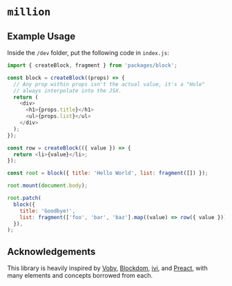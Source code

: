 # `million`

## Example Usage

Inside the `/dev` folder, put the following code in `index.js`:

```js
import { createBlock, fragment } from 'packages/block';

const block = createBlock((props) => {
  // Any prop within props isn't the actual value, it's a "Hole"
  // always interpolate into the JSX.
  return (
    <div>
      <h1>{props.title}</h1>
      <ul>{props.list}</ul>
    </div>
  );
});

const row = createBlock(({ value }) => {
  return <li>{value}</li>;
});

const root = block({ title: 'Hello World', list: fragment([]) });

root.mount(document.body);

root.patch(
  block({
    title: 'Goodbye!',
    list: fragment(['foo', 'bar', 'baz'].map((value) => row({ value }))),
  }),
);
```

## Acknowledgements

This library is heavily inspired by [Voby](https://github.com/vobyjs/voby), [Blockdom](https://github.com/ged-odoo/blockdom), [ivi](https://github.com/localvoid/ivi), and [Preact](https://github.com/preactjs/preact), with many elements and concepts borrowed from each.

